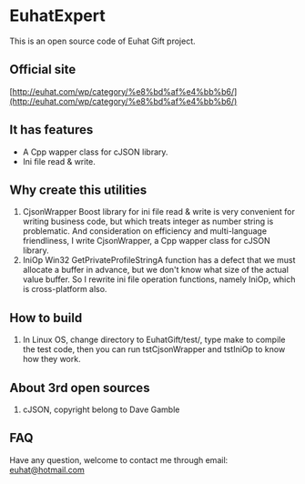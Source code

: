# EuhatExpert
This is an open source code of Euhat Gift project.

## Official site
[http://euhat.com/wp/category/%e8%bd%af%e4%bb%b6/](http://euhat.com/wp/category/%e8%bd%af%e4%bb%b6/) 

## It has features
* A Cpp wapper class for cJSON library.
* Ini file read & write.

## Why create this utilities
1. CjsonWrapper
Boost library for ini file read & write is very convenient for writing business code, but which treats integer as number string is problematic. And consideration on efficiency and multi-language friendliness, I write CjsonWrapper, a Cpp wapper class for cJSON library.
2. IniOp
Win32 GetPrivateProfileStringA function has a defect that we must allocate a buffer in advance, but we don't know what size of the actual value buffer. So I rewrite ini file operation functions, namely IniOp, which is cross-platform also.

## How to build
1. In Linux OS, change directory to EuhatGift/test/, type make to compile the test code, then you can run tstCjsonWrapper and tstIniOp to know how they work.

## About 3rd open sources
1. cJSON, copyright belong to Dave Gamble

## FAQ

Have any question, welcome to contact me through email: euhat@hotmail.com
